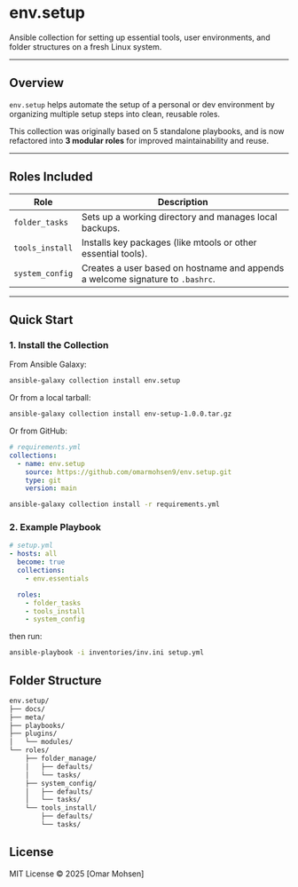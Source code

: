 # env.setup

Ansible collection for setting up essential tools, user environments, and folder structures on a fresh Linux system.

---

## Overview

`env.setup` helps automate the setup of a personal or dev environment by organizing multiple setup steps into clean, reusable roles.

This collection was originally based on 5 standalone playbooks, and is now refactored into **3 modular roles** for improved maintainability and reuse.

---

## Roles Included

| Role               | Description |
|--------------------|-------------|
| `folder_tasks`     | Sets up a working directory and manages local backups. |
| `tools_install`    | Installs key packages (like mtools or other essential tools). |
| `system_config`    | Creates a user based on hostname and appends a welcome signature to `.bashrc`. |

---

## Quick Start

### 1. Install the Collection

From Ansible Galaxy:

```bash
ansible-galaxy collection install env.setup
```

Or from a local tarball:

```bash
ansible-galaxy collection install env-setup-1.0.0.tar.gz
```

Or from GitHub:

```yaml
# requirements.yml
collections:
  - name: env.setup
    source: https://github.com/omarmohsen9/env.setup.git
    type: git
    version: main
```

```bash
ansible-galaxy collection install -r requirements.yml
```

### 2. Example Playbook
```yaml
# setup.yml
- hosts: all
  become: true
  collections:
    - env.essentials

  roles:
    - folder_tasks
    - tools_install
    - system_config
```

then run:
```bash
ansible-playbook -i inventories/inv.ini setup.yml
```

## Folder Structure

```bash
env.setup/
├── docs/
├── meta/
├── playbooks/
├── plugins/
│   └── modules/
└── roles/
    ├── folder_manage/
    │   ├── defaults/
    │   └── tasks/
    ├── system_config/
    │   ├── defaults/
    │   └── tasks/
    └── tools_install/
        ├── defaults/
        └── tasks/
```

## License
MIT License © 2025 [Omar Mohsen]

